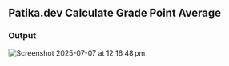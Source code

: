 ## Patika.dev Calculate Grade Point Average

### Output
![Screenshot 2025-07-07 at 12 16 48 pm](https://github.com/user-attachments/assets/034dd091-fb3a-4303-a8c4-1f19ca9f79fb)
